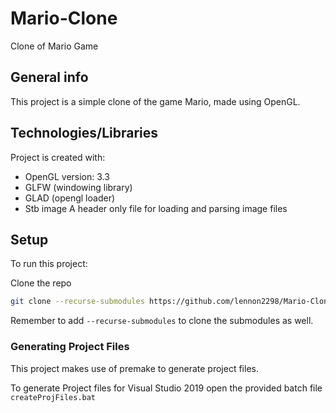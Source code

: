 # Mario-Clone
Clone of Mario Game

## General info
This project is a simple clone of the game Mario, made using OpenGL.
	
## Technologies/Libraries
Project is created with:
* OpenGL version: 3.3
* GLFW (windowing library)
* GLAD (opengl loader)
* Stb image 
    A header only file for loading and parsing image files

	
## Setup
To run this project:

Clone the repo

```bash
git clone --recurse-submodules https://github.com/lennon2298/Mario-Clone
```

Remember to add `--recurse-submodules` to clone the submodules as well.

### Generating Project Files
This project makes use of premake to generate project files.

To generate Project files for Visual Studio 2019 open the provided batch file `createProjFiles.bat`

